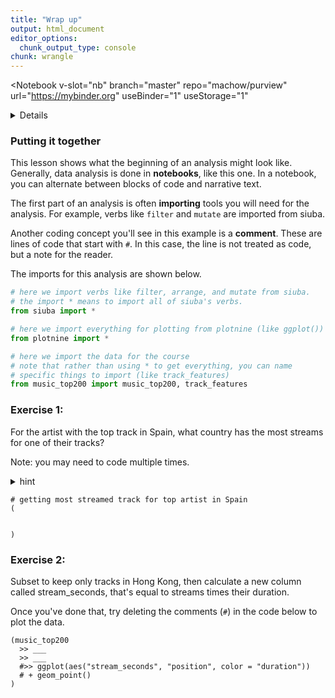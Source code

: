 ```yaml
---
title: "Wrap up"
output: html_document
editor_options: 
  chunk_output_type: console
chunk: wrangle
---
```


<Notebook
  v-slot="nb"
  branch="master"
  repo="machow/purview"
  url="https://mybinder.org"
  useBinder="1"
  useStorage="1"
  >


<details v-fix-codemirror v-show="nb.debut">
<code-cell  :status="nb.status" :onExecute="nb.execute" :onReady="nb.updateSetupCode"  language="python">


    # TODO: explain how to run this, and that they only need the gist (loads tools)
    
    # wranglign ---------
    import pandas as pd
    from siuba import *
    
    # plotting ----------
    from plotnine import *
    
    theme_set(theme_classic(base_family = "Noto Sans CJK JP"))
    
    # data --------------
    #fname = "/Users/machow/Dropbox/Repo/siublocks-org/intro-tidyverse/tutorial/data/music200.csv"
    fname = "https://siublocks.s3.us-east-2.amazonaws.com/course-data/music200.csv"
    music_top200 = pd.read_csv(fname)
    
    # tracks
    #fname = "/Users/machow/Dropbox/Repo/siublocks-org/intro-tidyverse/tutorial/data/track_features.csv"
    fname = "https://siublocks.s3.us-east-2.amazonaws.com/course-data/track_features.csv"
    track_features = pd.read_csv(fname)
    
    # student support ----------
    from siuba import pipe
    from IPython.display import HTML, display
    from siututor import Blank
    ___ = Blank()
    
    # DataFrame display --------
    pd.set_option("display.max_rows", 6)
    
    from IPython import get_ipython
    # special ipython function to get the html formatter
    html_formatter = get_ipython().display_formatter.formatters['text/html']
    
    # here, we avoid the default df._repr_html_ method, since it inlines css
    # (style tags make vue angry)
    html_formatter.for_type(
        pd.DataFrame,
        lambda df: df.to_html(max_rows = pd.get_option("display.max_rows"), show_dimensions = True)
    )
    
    




</code-cell>
</details>


### Putting it together

This lesson shows what the beginning of an analysis might look like.
Generally, data analysis is done in **notebooks**, like this one. In a notebook, you can alternate between blocks of code and narrative text.

The first part of an analysis is often **importing** tools you will need for the analysis.
For example, verbs like `filter` and `mutate` are imported from siuba.

Another coding concept you'll see in this example is a **comment**.
These are lines of code that start with `#`.
In this case, the line is not treated as code, but a note for the reader.

The imports for this analysis are shown below.

```python
# here we import verbs like filter, arrange, and mutate from siuba.
# the import * means to import all of siuba's verbs.
from siuba import *

# here we import everything for plotting from plotnine (like ggplot())
from plotnine import *

# here we import the data for the course
# note that rather than using * to get everything, you can name
# specific things to import (like track_features)
from music_top200 import music_top200, track_features
```

### Exercise 1:

For the artist with the top track in Spain, what country has the most streams for one of their tracks?

Note: you may need to code multiple times.

<details>
  <summary>hint</summary>
    
  > First, find the artist in the top position in Spain. After, can you get only that artists tracks? Once you do that you should be close!
    
</details>

<code-cell  :status="nb.status" :onExecute="nb.execute"  ex="a" :exIndx="0" language="python">


    # getting most streamed track for top artist in Spain
    (
    
    
    )


<template v-slot:output>




    ()



</template>

</code-cell>


### Exercise 2:

Subset to keep only tracks in Hong Kong, then calculate a new column called stream_seconds, that's equal to streams times their duration.

Once you've done that, try deleting the comments (`#`) in the code below to plot the data.

<code-cell  :status="nb.status" :onExecute="nb.execute"  ex="a" :exIndx="0" language="python">


    (music_top200
      >> ___
      >> ___
      #>> ggplot(aes("stream_seconds", "position", color = "duration"))
      # + geom_point()
    )


<template v-slot:output>




⚠️: <b>Don't forget to replace all the blanks!</b>



</template>

</code-cell>



</Notebook>

